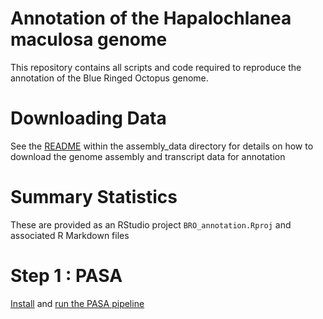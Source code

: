 # Annotation of the Hapalochlanea maculosa genome

This repository contains all scripts and code required to reproduce the annotation of the Blue Ringed Octopus genome. 

# Downloading Data

See the [README](assembly_data) within the assembly_data directory for details on how to download the genome assembly and transcript data for annotation

# Summary Statistics

These are provided as an RStudio project `BRO_annotation.Rproj` and associated R Markdown files

# Step 1 : PASA

[Install](PASA/InstallPASA) and [run the PASA pipeline](PASA/RunPasa)

